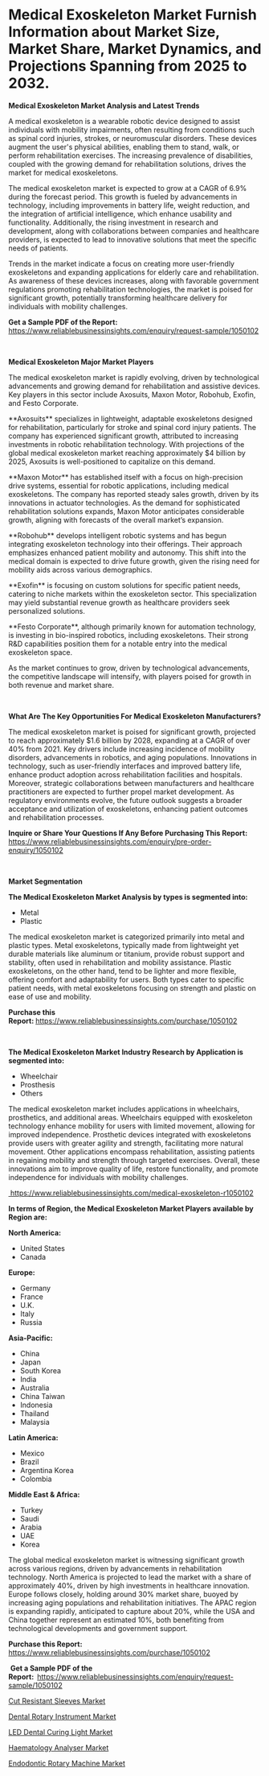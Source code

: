 <p><h1>Medical Exoskeleton Market Furnish Information about Market Size, Market Share, Market Dynamics, and Projections Spanning from 2025 to 2032.</h1></p><p><strong>Medical Exoskeleton Market Analysis and Latest Trends</strong></p>
<p><p>A medical exoskeleton is a wearable robotic device designed to assist individuals with mobility impairments, often resulting from conditions such as spinal cord injuries, strokes, or neuromuscular disorders. These devices augment the user's physical abilities, enabling them to stand, walk, or perform rehabilitation exercises. The increasing prevalence of disabilities, coupled with the growing demand for rehabilitation solutions, drives the market for medical exoskeletons.</p><p>The medical exoskeleton market is expected to grow at a CAGR of 6.9% during the forecast period. This growth is fueled by advancements in technology, including improvements in battery life, weight reduction, and the integration of artificial intelligence, which enhance usability and functionality. Additionally, the rising investment in research and development, along with collaborations between companies and healthcare providers, is expected to lead to innovative solutions that meet the specific needs of patients.</p><p>Trends in the market indicate a focus on creating more user-friendly exoskeletons and expanding applications for elderly care and rehabilitation. As awareness of these devices increases, along with favorable government regulations promoting rehabilitation technologies, the market is poised for significant growth, potentially transforming healthcare delivery for individuals with mobility challenges.</p></p>
<p><strong>Get a Sample PDF of the Report:&nbsp;</strong> <a href="https://www.reliablebusinessinsights.com/enquiry/request-sample/1050102?utm_campaign=1121&utm_medium=2&utm_source=Github&utm_content=ia&utm_term=03032025&utm_id=medical-exoskeleton">https://www.reliablebusinessinsights.com/enquiry/request-sample/1050102</a></p>
<p>&nbsp;</p>
<p><strong>Medical Exoskeleton Major Market Players</strong></p>
<p><p>The medical exoskeleton market is rapidly evolving, driven by technological advancements and growing demand for rehabilitation and assistive devices. Key players in this sector include Axosuits, Maxon Motor, Robohub, Exofin, and Festo Corporate.</p><p>**Axosuits** specializes in lightweight, adaptable exoskeletons designed for rehabilitation, particularly for stroke and spinal cord injury patients. The company has experienced significant growth, attributed to increasing investments in robotic rehabilitation technology. With projections of the global medical exoskeleton market reaching approximately $4 billion by 2025, Axosuits is well-positioned to capitalize on this demand.</p><p>**Maxon Motor** has established itself with a focus on high-precision drive systems, essential for robotic applications, including medical exoskeletons. The company has reported steady sales growth, driven by its innovations in actuator technologies. As the demand for sophisticated rehabilitation solutions expands, Maxon Motor anticipates considerable growth, aligning with forecasts of the overall market’s expansion.</p><p>**Robohub** develops intelligent robotic systems and has begun integrating exoskeleton technology into their offerings. Their approach emphasizes enhanced patient mobility and autonomy. This shift into the medical domain is expected to drive future growth, given the rising need for mobility aids across various demographics.</p><p>**Exofin** is focusing on custom solutions for specific patient needs, catering to niche markets within the exoskeleton sector. This specialization may yield substantial revenue growth as healthcare providers seek personalized solutions.</p><p>**Festo Corporate**, although primarily known for automation technology, is investing in bio-inspired robotics, including exoskeletons. Their strong R&D capabilities position them for a notable entry into the medical exoskeleton space.</p><p>As the market continues to grow, driven by technological advancements, the competitive landscape will intensify, with players poised for growth in both revenue and market share.</p></p>
<p>&nbsp;</p>
<p><strong>What Are The Key Opportunities For Medical Exoskeleton Manufacturers?</strong></p>
<p><p>The medical exoskeleton market is poised for significant growth, projected to reach approximately $1.6 billion by 2028, expanding at a CAGR of over 40% from 2021. Key drivers include increasing incidence of mobility disorders, advancements in robotics, and aging populations. Innovations in technology, such as user-friendly interfaces and improved battery life, enhance product adoption across rehabilitation facilities and hospitals. Moreover, strategic collaborations between manufacturers and healthcare practitioners are expected to further propel market development. As regulatory environments evolve, the future outlook suggests a broader acceptance and utilization of exoskeletons, enhancing patient outcomes and rehabilitation processes.</p></p>
<p><strong>Inquire or Share Your Questions If Any Before Purchasing This Report:</strong> <a href="https://www.reliablebusinessinsights.com/enquiry/pre-order-enquiry/1050102?utm_campaign=1121&utm_medium=2&utm_source=Github&utm_content=ia&utm_term=03032025&utm_id=medical-exoskeleton">https://www.reliablebusinessinsights.com/enquiry/pre-order-enquiry/1050102</a></p>
<p>&nbsp;</p>
<p><strong>Market Segmentation</strong></p>
<p><strong>The Medical Exoskeleton Market Analysis by types is segmented into:</strong></p>
<p><ul><li>Metal</li><li>Plastic</li></ul></p>
<p><p>The medical exoskeleton market is categorized primarily into metal and plastic types. Metal exoskeletons, typically made from lightweight yet durable materials like aluminum or titanium, provide robust support and stability, often used in rehabilitation and mobility assistance. Plastic exoskeletons, on the other hand, tend to be lighter and more flexible, offering comfort and adaptability for users. Both types cater to specific patient needs, with metal exoskeletons focusing on strength and plastic on ease of use and mobility.</p></p>
<p><strong>Purchase this Report:&nbsp;</strong><a href="https://www.reliablebusinessinsights.com/purchase/1050102?utm_campaign=1121&utm_medium=2&utm_source=Github&utm_content=ia&utm_term=03032025&utm_id=medical-exoskeleton">https://www.reliablebusinessinsights.com/purchase/1050102</a></p>
<p>&nbsp;</p>
<p><strong>The Medical Exoskeleton Market Industry Research by Application is segmented into:</strong></p>
<p><ul><li>Wheelchair</li><li>Prosthesis</li><li>Others</li></ul></p>
<p><p>The medical exoskeleton market includes applications in wheelchairs, prosthetics, and additional areas. Wheelchairs equipped with exoskeleton technology enhance mobility for users with limited movement, allowing for improved independence. Prosthetic devices integrated with exoskeletons provide users with greater agility and strength, facilitating more natural movement. Other applications encompass rehabilitation, assisting patients in regaining mobility and strength through targeted exercises. Overall, these innovations aim to improve quality of life, restore functionality, and promote independence for individuals with mobility challenges.</p></p>
<p><a href="https://www.reliablebusinessinsights.com/medical-exoskeleton-r1050102?utm_campaign=1121&utm_medium=2&utm_source=Github&utm_content=ia&utm_term=03032025&utm_id=medical-exoskeleton">&nbsp;https://www.reliablebusinessinsights.com/medical-exoskeleton-r1050102</a></p>
<p><strong>In terms of Region, the Medical Exoskeleton Market Players available by Region are:</strong></p>
<p>
    <p> <strong> North America: </strong>
        <ul>
            <li>United States</li>
            <li>Canada</li>
        </ul>
        </p> 
    <p> <strong> Europe: </strong>
        <ul>
            <li>Germany</li>
            <li>France</li>
            <li>U.K.</li>
            <li>Italy</li>
            <li>Russia</li>
        </ul>
        </p> 
    <p> <strong> Asia-Pacific: </strong>
        <ul>
            <li>China</li>
            <li>Japan</li>
            <li>South Korea</li>
            <li>India</li>
            <li>Australia</li>
            <li>China Taiwan</li>
            <li>Indonesia</li>
            <li>Thailand</li>
            <li>Malaysia</li>
        </ul>
        </p> 
    <p> <strong> Latin America: </strong>
        <ul>
            <li>Mexico</li>
            <li>Brazil</li>
            <li>Argentina Korea</li>
            <li>Colombia</li>
        </ul>
        </p> 
    <p> <strong> Middle East & Africa: </strong>
        <ul>
            <li>Turkey</li>
            <li>Saudi</li>
            <li>Arabia</li>
            <li>UAE</li>
            <li>Korea</li>
        </ul>
    </p>
    </p>
<p><p>The global medical exoskeleton market is witnessing significant growth across various regions, driven by advancements in rehabilitation technology. North America is projected to lead the market with a share of approximately 40%, driven by high investments in healthcare innovation. Europe follows closely, holding around 30% market share, buoyed by increasing aging populations and rehabilitation initiatives. The APAC region is expanding rapidly, anticipated to capture about 20%, while the USA and China together represent an estimated 10%, both benefiting from technological developments and government support.</p></p>
<p><strong>Purchase this Report: </strong><a href="https://www.reliablebusinessinsights.com/purchase/1050102?utm_campaign=1121&utm_medium=2&utm_source=Github&utm_content=ia&utm_term=03032025&utm_id=medical-exoskeleton">https://www.reliablebusinessinsights.com/purchase/1050102</a></p>
<p>&nbsp;<strong>Get a Sample PDF of the Report:&nbsp;&nbsp;</strong><a href="https://www.reliablebusinessinsights.com/enquiry/request-sample/1050102?utm_campaign=1121&utm_medium=2&utm_source=Github&utm_content=ia&utm_term=03032025&utm_id=medical-exoskeleton">https://www.reliablebusinessinsights.com/enquiry/request-sample/1050102</a></p>
<p><strong></strong></p>
<p><p><a href="https://github.com/ridchycarlas/Market-Research-Report-List-1/blob/main/cut-resistant-sleeves-market.md?utm_campaign=1121&utm_medium=2&utm_source=Github&utm_content=ia&utm_term=03032025&utm_id=medical-exoskeleton">Cut Resistant Sleeves Market</a></p><p><a href="https://github.com/danzopachllq/Market-Research-Report-List-1/blob/main/dental-rotary-instrument-market.md?utm_campaign=1121&utm_medium=2&utm_source=Github&utm_content=ia&utm_term=03032025&utm_id=medical-exoskeleton">Dental Rotary Instrument Market</a></p><p><a href="https://github.com/fendtdjunawo/Market-Research-Report-List-1/blob/main/led-dental-curing-light-market.md?utm_campaign=1121&utm_medium=2&utm_source=Github&utm_content=ia&utm_term=03032025&utm_id=medical-exoskeleton">LED Dental Curing Light Market</a></p><p><a href="https://github.com/catlowdarcys/Market-Research-Report-List-1/blob/main/haematology-analyser-market.md?utm_campaign=1121&utm_medium=2&utm_source=Github&utm_content=ia&utm_term=03032025&utm_id=medical-exoskeleton">Haematology Analyser Market</a></p><p><a href="https://github.com/hadshpinay/Market-Research-Report-List-1/blob/main/endodontic-rotary-machine-market.md?utm_campaign=1121&utm_medium=2&utm_source=Github&utm_content=ia&utm_term=03032025&utm_id=medical-exoskeleton">Endodontic Rotary Machine Market</a></p></p>